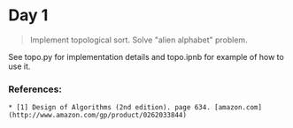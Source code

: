 # Day 1

> Implement topological sort. Solve "alien alphabet" problem.

See topo.py for implementation details and topo.ipnb for example of how to use it.

### References:
    
    * [1] Design of Algorithms (2nd edition). page 634. [amazon.com](http://www.amazon.com/gp/product/0262033844)
